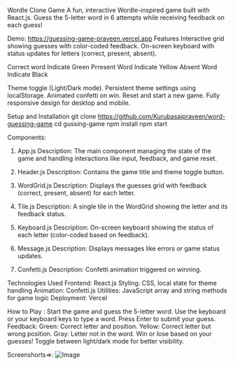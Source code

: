 Wordle Clone Game
A fun, interactive Wordle-inspired game built with React.js. Guess the 5-letter word in 6 attempts while receiving feedback on each guess!

Demo:
https://guessing-game-praveen.vercel.app
Features
Interactive grid showing guesses with color-coded feedback.
On-screen keyboard with status updates for letters (correct, present, absent).

Correct word Indicate Green
Prresent Word Indicate Yellow
Absent Word Indicate Black

Theme toggle (Light/Dark mode).
Persistent theme settings using localStorage.
Animated confetti on win.
Reset and start a new game.
Fully responsive design for desktop and mobile.

Setup and Installation
git clone https://github.com/Kurubasaipraveen/word-guessing-game
cd gussing-game
npm install
npm start

Components:

1. App.js
Description: The main component managing the state of the game and handling interactions like input, feedback, and game reset.

2. Header.js
Description: Contains the game title and theme toggle button.

3. WordGrid.js
Description: Displays the guesses grid with feedback (correct, present, absent) for each letter.

4. Tile.js
Description: A single tile in the WordGrid showing the letter and its feedback status.

5. Keyboard.js
Description: On-screen keyboard showing the status of each letter (color-coded based on feedback).

6. Message.js
Description: Displays messages like errors or game status updates.

7. Confetti.js
Description: Confetti animation triggered on winning.

Technologies Used
Frontend: React.js
Styling: CSS, local state for theme handling
Animation: Confetti.js
Utilities: JavaScript array and string methods for game logic
Deployment: Vercel


How to Play :
Start the game and guess the 5-letter word.
Use the keyboard or your keyboard keys to type a word.
Press Enter to submit your guess.
Feedback:
Green: Correct letter and position.
Yellow: Correct letter but wrong position.
Gray: Letter not in the word.
Win or lose based on your guesses!
Toggle between light/dark mode for better visibility.


Screenshorts=>:
![Image](https://github.com/user-attachments/assets/0566e3bf-68b2-457a-bb99-4317eebb1f73)
